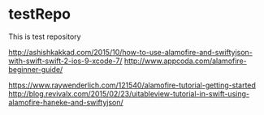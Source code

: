 # testRepo
This is test repository

http://ashishkakkad.com/2015/10/how-to-use-alamofire-and-swiftyjson-with-swift-swift-2-ios-9-xcode-7/
http://www.appcoda.com/alamofire-beginner-guide/

https://www.raywenderlich.com/121540/alamofire-tutorial-getting-started
http://blog.revivalx.com/2015/02/23/uitableview-tutorial-in-swift-using-alamofire-haneke-and-swiftyjson/

